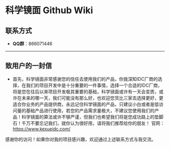 # 科学镜面 Github Wiki

## 联系方式
- **QQ群**：866071446
---
## 致用户的一封信
- 首先，科学镜面非常感谢您的信任去使用我们的产品，你我深知IDC厂商的选择，在我们的项目开发中是十分重要的一件事情，选择一个合适的IDC厂商，将是您在往后以来项目开发极其重要的基础，科学镜面或许有一天会变质，或许在未来的哪一天，我们可能没有那么好，也欢迎您货比三家去选择更好，更适合你业务的产品提供商，永远记住科学镜面的产品，只建议小白或者是低访问量的基础产品进行使用，若您的产品需求量极大，不建议您使用我们的产品！科学镜面的算法或许不够严谨，但我们也希望我们将是您成功路上的垫脚石！千万不要忘记我们，就你认为很好用，请将我们推荐给你的朋友！
官网：https://www.kexueidc.com/

感谢你的访问！如果你对我的项目感兴趣，欢迎通过上述联系方式与我交流。
